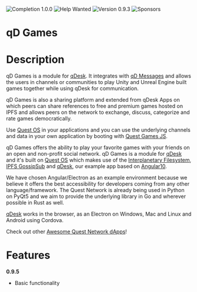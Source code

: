 ![Completion 1.0.0](https://img.shields.io/badge/completion%20v1.0.0-0%25-red) ![Help Wanted](https://img.shields.io/badge/%20-help--wanted-%23159818) ![Version 0.9.3](https://img.shields.io/badge/version-v0.9.5-blue) ![Sponsors](https://img.shields.io/badge/sponsors-0-red)

# qD Games

# Description

qD Games is a module for [qDesk](https://qDesk.org). It integrates with [qD Messages](qd-messages-js) and allows the users in channels or communities to play Unity and Unreal Engine built games together while using qDesk for communication.

qD Games is also a sharing platform and extended from qDesk Apps on which peers can share references to free and premium games hosted on IPFS and allows peers on the network to exchange, discuss, categorize and rate games democratically.

Use [Quest OS](quest-os-js) in your applications and you can use the underlying channels and data in your own application by booting with [Quest Games JS](quest-games-js).

qD Games offers the ability to play your favorite games with your friends on an open and non-profit social network. qD Games is a module for [qDesk](qDesk) and it's built on [Quest OS](quest-os-js) which makes use of the [Interplanetary Filesystem](https://ipfs.io), [IPFS GossipSub](https://blog.ipfs.io/2020-05-20-gossipsub-v1.1/) and [qDesk](qDesk), our example app based on [Angular10](https://angular.io/).

We have chosen Angular/Electron as an example environment because we believe it offers the best accessibility for developers coming from any other language/framework. The Quest Network is already being used in Python on PyQt5 and we aim to provide the underlying library in Go and wherever possible in Rust as well.

[qDesk](qDesk) works in the browser, as an Electron on Windows, Mac and Linux and Android using Cordova.

Check out other [Awesome Quest Network dApps](https://github.com/QuestNetwork/awesome/blob/master/README.md)!

# Features

**0.9.5**
- Basic functionality
